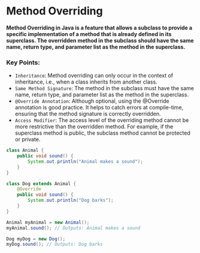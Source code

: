 # Method Overriding 
**Method Overriding in Java is a feature that allows a subclass to provide a specific implementation of a method that is already defined in its superclass. The overridden method in the subclass should have the same name, return type, and parameter list as the method in the superclass.**

### Key Points:
* `Inheritance`: Method overriding can only occur in the context of inheritance, i.e., when a class inherits from another class.
* `Same Method Signature`: The method in the subclass must have the same name, return type, and parameter list as the method in the superclass.
* `@Override Annotation`: Although optional, using the @Override annotation is good practice. It helps to catch errors at compile-time, ensuring that the method signature is correctly overridden.
* `Access Modifier`: The access level of the overriding method cannot be more restrictive than the overridden method. For example, if the superclass method is public, the subclass method cannot be protected or private.


```java
class Animal {
    public void sound() {
        System.out.println("Animal makes a sound");
    }
}

class Dog extends Animal {
    @Override
    public void sound() {
        System.out.println("Dog barks");
    }
}
```
```java
Animal myAnimal = new Animal();
myAnimal.sound(); // Outputs: Animal makes a sound

Dog myDog = new Dog();
myDog.sound(); // Outputs: Dog barks
```